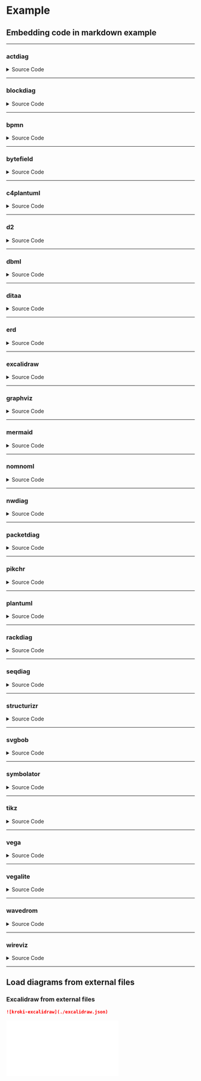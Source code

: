 
# Example

## Embedding code in markdown example

---

### actdiag

<details><summary>Source Code</summary>

[](langs/actdiag.md ':include :type=code md')

</details>

[](langs/actdiag.md ':include')

---

### blockdiag

<details><summary>Source Code</summary>

[](langs/blockdiag.md ':include :type=code md')

</details>

[](langs/blockdiag.md ':include')

---

### bpmn

<details><summary>Source Code</summary>

[](langs/bpmn.md ':include :type=code md')

</details>

[](langs/bpmn.md ':include')

---

### bytefield

<details><summary>Source Code</summary>

[](langs/bytefield.md ':include :type=code md')

</details>

[](langs/bytefield.md ':include')

---

### c4plantuml

<details><summary>Source Code</summary>

[](langs/c4plantuml.md ':include :type=code md')

</details>

[](langs/c4plantuml.md ':include')

---

### d2

<details><summary>Source Code</summary>

[](langs/d2.md ':include :type=code md')

</details>

[](langs/d2.md ':include')

---

### dbml

<details><summary>Source Code</summary>

[](langs/dbml.md ':include :type=code md')

</details>

[](langs/dbml.md ':include')

---

### ditaa

<details><summary>Source Code</summary>

[](langs/ditaa.md ':include :type=code md')

</details>

[](langs/ditaa.md ':include')

---

### erd

<details><summary>Source Code</summary>

[](langs/erd.md ':include :type=code md')

</details>

[](langs/erd.md ':include')

---

### excalidraw

<details><summary>Source Code</summary>

[](langs/excalidraw.md ':include :type=code md')

</details>

[](langs/excalidraw.md ':include')

---

### graphviz

<details><summary>Source Code</summary>

[](langs/graphviz.md ':include :type=code md')

</details>

[](langs/graphviz.md ':include')

---

### mermaid

<details><summary>Source Code</summary>

[](langs/mermaid.md ':include :type=code md')

</details>

[](langs/mermaid.md ':include')

---

### nomnoml

<details><summary>Source Code</summary>

[](langs/nomnoml.md ':include :type=code md')

</details>

[](langs/nomnoml.md ':include')

---

### nwdiag

<details><summary>Source Code</summary>

[](langs/nwdiag.md ':include :type=code md')

</details>

[](langs/nwdiag.md ':include')

---

### packetdiag

<details><summary>Source Code</summary>

[](langs/packetdiag.md ':include :type=code md')

</details>

[](langs/packetdiag.md ':include')

---

### pikchr

<details><summary>Source Code</summary>

[](langs/pikchr.md ':include :type=code md')

</details>

[](langs/pikchr.md ':include')

---

### plantuml

<details><summary>Source Code</summary>

[](langs/plantuml.md ':include :type=code md')

</details>

[](langs/plantuml.md ':include')

---

### rackdiag

<details><summary>Source Code</summary>

[](langs/rackdiag.md ':include :type=code md')

</details>

[](langs/rackdiag.md ':include')

---

### seqdiag

<details><summary>Source Code</summary>

[](langs/seqdiag.md ':include :type=code md')

</details>

[](langs/seqdiag.md ':include')

---

### structurizr

<details><summary>Source Code</summary>

[](langs/structurizr.md ':include :type=code md')

</details>

[](langs/structurizr.md ':include')

---

### svgbob

<details><summary>Source Code</summary>

[](langs/svgbob.md ':include :type=code md')

</details>

[](langs/svgbob.md ':include')

---

### symbolator

<details><summary>Source Code</summary>

[](langs/symbolator.md ':include :type=code md')

</details>

[](langs/symbolator.md ':include')

---

### tikz

<details><summary>Source Code</summary>

[](langs/tikz.md ':include :type=code md')

</details>

[](langs/tikz.md ':include')

---

### vega

<details><summary>Source Code</summary>

[](langs/vega.md ':include :type=code md')

</details>

[](langs/vega.md ':include')

---

### vegalite

<details><summary>Source Code</summary>

[](langs/vegalite.md ':include :type=code md')

</details>

[](langs/vegalite.md ':include')

---

### wavedrom

<details><summary>Source Code</summary>

[](langs/wavedrom.md ':include :type=code md')

</details>

[](langs/wavedrom.md ':include')

---

### wireviz

<details><summary>Source Code</summary>

[](langs/wireviz.md ':include :type=code md')

</details>

[](langs/wireviz.md ':include')

---

## Load diagrams from external files

### Excalidraw from external files

```markdown
![kroki-excalidraw](./excalidraw.json)
```

![kroki-excalidraw](./excalidraw.json)
